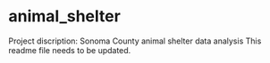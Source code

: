 # animal_shelter
Project discription: Sonoma County animal shelter data analysis
This readme file needs to be updated.
